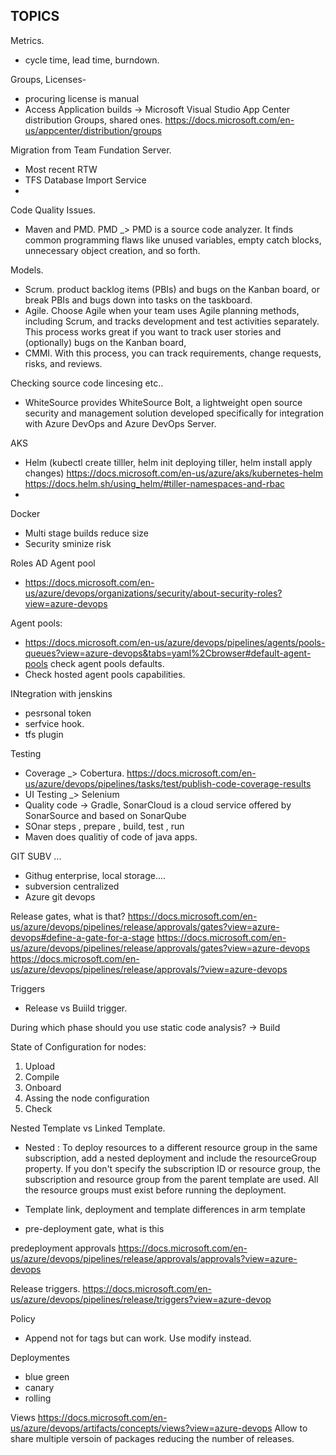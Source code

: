 ## TOPICS ##

Metrics.

- cycle time, lead time, burndown.

Groups, Licenses-
- procuring license is manual
- Access Application builds -> Microsoft Visual Studio App Center distribution Groups, shared ones. https://docs.microsoft.com/en-us/appcenter/distribution/groups



Migration from Team Fundation Server.
- Most recent RTW
- TFS Database Import Service
- 

Code Quality Issues.
- Maven and PMD. PMD _> PMD is a source code analyzer. It finds common programming flaws like unused variables, empty catch blocks, unnecessary object creation, and so forth.

Models.
- Scrum. product backlog items (PBIs) and bugs on the Kanban board, or break PBIs and bugs down into tasks on the taskboard.
- Agile. Choose Agile when your team uses Agile planning methods, including Scrum, and tracks development and test activities separately. This process works great if you want to track user stories and (optionally) bugs on the Kanban board,
- CMMI. With this process, you can track requirements, change requests, risks, and reviews.

Checking source code lincesing etc..
- WhiteSource provides WhiteSource Bolt, a lightweight open source security and management solution developed specifically for integration with Azure DevOps and Azure DevOps Server.

AKS
- Helm  (kubectl create tilller, helm init deploying tiller, helm install apply changes) https://docs.microsoft.com/en-us/azure/aks/kubernetes-helm https://docs.helm.sh/using_helm/#tiller-namespaces-and-rbac
- 

Docker
- Multi stage builds reduce size
- Security sminize risk

Roles AD Agent pool
- https://docs.microsoft.com/en-us/azure/devops/organizations/security/about-security-roles?view=azure-devops

Agent pools:
- https://docs.microsoft.com/en-us/azure/devops/pipelines/agents/pools-queues?view=azure-devops&tabs=yaml%2Cbrowser#default-agent-pools check agent pools defaults.
- Check hosted agent pools capabilities.

INtegration with jenskins
- pesrsonal token 
- serfvice hook.
- tfs plugin

Testing 
- Coverage _> Cobertura. https://docs.microsoft.com/en-us/azure/devops/pipelines/tasks/test/publish-code-coverage-results
- UI Testing _> Selenium
- Quality code -> Gradle, SonarCloud is a cloud service offered by SonarSource and based on SonarQube
- SOnar steps , prepare , build, test , run
- Maven does qualitiy of code of java apps.

GIT SUBV ...
- Githug enterprise, local storage....
- subversion centralized
- Azure git devops 

Release gates, what is that?
https://docs.microsoft.com/en-us/azure/devops/pipelines/release/approvals/gates?view=azure-devops#define-a-gate-for-a-stage
https://docs.microsoft.com/en-us/azure/devops/pipelines/release/approvals/gates?view=azure-devops
https://docs.microsoft.com/en-us/azure/devops/pipelines/release/approvals/?view=azure-devops

Triggers
- Release vs Buiild trigger.

During which phase should you use static code analysis? -> Build

State of Configuration for nodes:
1. Upload
2. Compile
3. Onboard
4. Assing the node configuration
5. Check

Nested Template vs Linked Template.
- Nested : To deploy resources to a different resource group in the same subscription, add a nested deployment and include the resourceGroup property. If you don't specify the subscription ID or resource group, the subscription and resource group from the parent template are used. All the resource groups must exist before running the deployment.
- Template link, deployment and template differences in arm template


- pre-deployment gate, what is this

predeployment approvals
https://docs.microsoft.com/en-us/azure/devops/pipelines/release/approvals/approvals?view=azure-devops


Release triggers.
https://docs.microsoft.com/en-us/azure/devops/pipelines/release/triggers?view=azure-devop

Policy 
- Append not for tags but can work. Use modify instead.


Deploymentes
- blue green
- canary
- rolling 


Views
https://docs.microsoft.com/en-us/azure/devops/artifacts/concepts/views?view=azure-devops
Allow to share multiple versoin of packages reducing the number of releases.
